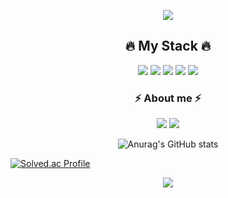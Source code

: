 



<p align="center">
  <img src="https://capsule-render.vercel.app/api?type=wave&color=3DDC84&height=300&section=header&text=KANG MIN&fontSize=70" />
</p>
<h2 align="center">🔥 My Stack 🔥</h2>

<p align="center" float="left">
<img src="https://img.shields.io/badge/react-40AEF0?style=for-the-badge&logo=React&logoColor=white">
<img src="https://img.shields.io/badge/html5-E34F26?style=for-the-badge&logo=html5&logoColor=white">
<img src="https://img.shields.io/badge/CSS-1572B6?style=for-the-badge&logo=CSS3&logoColor=white">
<img src="https://img.shields.io/badge/JavaScript-F7DF1E?style=for-the-badge&logo=JavaScript&logoColor=black">
<img src="https://img.shields.io/badge/python-3670A0?style=for-the-badge&logo=python&logoColor=FF9E0F">
</p>
<h3 align="center">⚡️ About me ⚡️ </h3>
<p align="center" float="left">
<a href=https://groloper.tistory.com/><img src="https://img.shields.io/badge/Tistory-FFB80B?style=flat-square&logo=Tistory&logoColor=white&link=https://www.instagram.com/ryu_ri_m/?hl=ko"/></a>
<a href="mailto:moomin97@gmail.com"><img src="https://img.shields.io/badge/gmail-EA4335?style=flat-square&logo=gmail&logoColor=white&link=https://www.instagram.com/ryu_ri_m/?hl=ko"/></a>
</p>
<div align="center">

![Anurag's GitHub stats](https://github-readme-stats.vercel.app/api?username=moomin97&show_icons=true&theme=gruvbox_light)
</div>

[![Solved.ac Profile](http://mazassumnida.wtf/api/v2/generate_badge?boj=tong716)](https://solved.ac/tong716/)
<div align=center>

<a href="https://hits.seeyoufarm.com"><img src="https://hits.seeyoufarm.com/api/count/incr/badge.svg?url=https%3A%2F%2Fgithub.com%2Fmoomin97&count_bg=%23FBCEB1&title_bg=%23FFC0B1&icon=wechat.svg&icon_color=%23FFFFFF&title=hits&edge_flat=false"/></a>

</div>